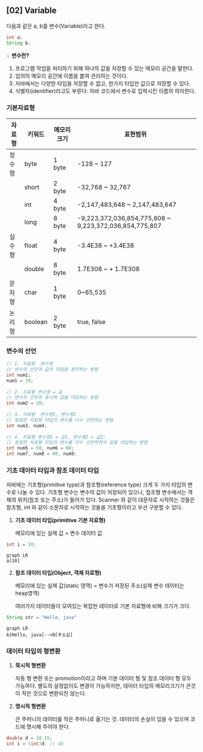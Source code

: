 ## [02] Variable



다음과 같은 a, b를 변수(Variable)라고 한다.

```java
int a;
String b;
```

💡 **변수란?**

1. 프로그램 작업을 처리하기 위해 하나의 값을 저장할 수 있는 메모리 공간을 말한다.
2. 임의의 메모리 공간에 이름을 붙여 관리하는 것이다.
3. 자바에서는 다양한 타입을 저장할 수 없고, 한가지 타입만 값으로 저장할 수 있다.
4. 식별자(identifier)라고도 부른다: 자바 코드에서 변수로 입력시킨 이름의 의미한다.



### 기본자료형

| 자료형 | 키워드  | 메모리 크기 | 표현범위                                               |
| ------ | ------- | ----------- | ------------------------------------------------------ |
| 정수형 | byte    | 1 byte      | -128 ~ 127                                             |
|        | short   | 2 byte      | -32,768 ~ 32,767                                       |
|        | int     | 4 byte      | -2,147,483,648 ~ 2,147,483,647                         |
|        | long    | 8 byte      | -9,223,372,036,854,775,808 ~ 9,223,372,036,854,775,807 |
| 실수형 | float   | 4 byte      | -3.4E38 ~ +3.4E38                                      |
|        | double  | 8 byte      | 1.7E308 ~ + 1.7E308                                    |
| 문자형 | char    | 1 byte      | 0~65,535                                               |
| 논리형 | boolean | 2 byte      | true, false                                            |



### 변수의 선언

```java
// 1. 자료형  변수명
// 변수의 선언과 값의 대입을 분리하는 방법
int num1;
num1 = 10;		
		
// 2. 자료형 변수명 = 값
// 변수의 선언과 동시에 값을 대입하는 방법
int num2 = 20;
		
// 3. 자료형  변수명1, 변수명2
// 동일한 자료형 타입의 변수를 다수 선언하는 방법
int num3, num4;
		
// 4. 자료형 변수명1 = 값1, 변수명2 = 값2;
// 동일한 자료형 타입의 변수를 다수 선언하면서 값을 대입하는 방법
int num5 = 50, num6 = 60;
int num7, num8 = 80, num9;
```



### 기초 데이터 타입과 참조 데이터 타입

자바에는 기초형(primitive type)과 참조형(reference type) 크게 두 가지 타입의 변수로 나눌 수 있다. 기초형 변수는 변수의 값이 저장되어 있으나, 참조형 변수에서는 객체의 위치(참조 또는 주소)가 들어가 있다. Scanner 와 같이 대문자로 시작하는 것들은 참조형, int 와 같이 소문자로 시작하는 것들을 기초형이라고 우선 구분할 수 있다.



1. **기초 데이터 타입(primitive 기본 자료형)**

   메모리에 있는 실제 값 = 변수 데이터 값

```java
int i = 10;
```

```mermaid
graph LR
a[10]
```

2. **참조 데이터 타입(Object, 객체 자료형)**

   메모리에 있는 실제 값(static 영역) = 변수가 저장된 주소(실제 변수 데이터는 heap영역)

   여러가지 데이터들이 모여있는 복잡한 데이터로 기본 자료형에 비해 크기가 크다.

```java
String str = "Hello, java"
```

```mermaid
graph LR
A[Hello, java]-->B[주소값]
```



### 데이터 타입의 형변환

1. **묵시적 형변환**

   자동 형 변환 또는 promotion이라고 하며 기본 데이터 형 및 참조 데이터 형 모두 가능하다. 별도의 설정없이도 변경이 가능하지만, 데이터 타입의 메모리크기가 큰것이 작은 것으로 변환되진 않는다.



2. **명시적 형변환**

   큰 주머니의 데이터를 작은 주머니로 옮기는 것. 데이터의 손실이 있을 수 있으며 코드에 명시해 주어야 한다.

```java
double d = 10.15;
int i = (int)d; // 10
```


